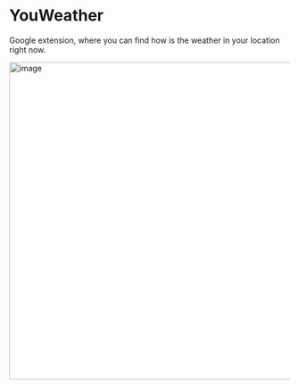 # YouWeather
Google extension, where you can find how is the weather in your location right now.

<img width="1674" height="569" alt="image" src="https://github.com/user-attachments/assets/d07ac970-2846-4d57-a055-01cdbbee154d" />
